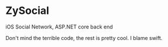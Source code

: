 # ZySocial
 iOS Social Network, ASP.NET core back end

Don't mind the terrible code, the rest is pretty cool. I blame swift.
